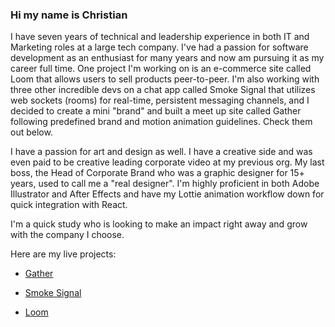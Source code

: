 ### Hi my name is Christian

I have seven years of technical and leadership experience in both IT and Marketing roles at a large tech company. I've had a passion for software development as an enthusiast for many years and now am pursuing it as my career full time. One project I'm working on is an e-commerce site called Loom that allows users to sell products peer-to-peer. I'm also working with three other incredible devs on a chat app called Smoke Signal that utilizes web sockets (rooms) for real-time, persistent messaging channels, and I decided to create a mini "brand" and built a meet up site called Gather following predefined brand and motion animation guidelines. Check them out below.

I have a passion for art and design as well. I have a creative side and was even paid to be creative leading corporate video at my previous org. My last boss, the Head of Corporate Brand who was a graphic designer for 15+ years, used to call me a "real designer". I'm highly proficient in both Adobe Illustrator and After Effects and have my Lottie animation workflow down for quick integration with React. 

I'm a quick study who is looking to make an impact right away and grow with the company I choose.

Here are my live projects: 


  * [Gather](https://gather.city)
    
  * [Smoke Signal](https://smokesignal.chat)

  * [Loom](https://loom.shopping)
